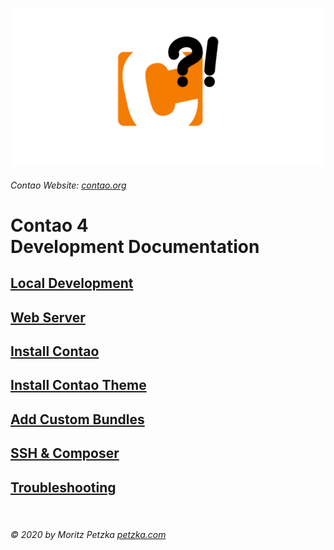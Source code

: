 ![GitHub Logo](../repo/img/logo.png)

###### Contao Website: [contao.org](https://contao.org)

# Contao 4 <br> Development Documentation

## [Local Development](./local_development/README.md)

## [Web Server](./server_settings/README.md)

## [Install Contao](./contao_installation/README.md)

## [Install Contao Theme](./theme_installation/README.md)

## [Add Custom Bundles](./bundle_installation/README.md)

## [SSH & Composer](./ssh_composer/README.md)

## [Troubleshooting](./troubleshooting/README.md)

<br>

######  © 2020 by Moritz Petzka [petzka.com](https://petzka.com) 
